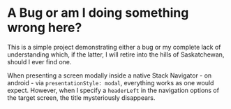 # A Bug or am I doing something wrong here?

This is a simple project demonstrating either a bug or my complete lack of understanding which, if the latter, I will retire into the hills of Saskatchewan, should I ever find one.

When presenting a screen modally inside a native Stack Navigator - on android - via `presentationStyle: modal`, everything works as one would expect. However, when I specify a `headerLeft` in the navigation options of the target screen, the title mysteriously disappears.
